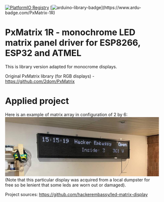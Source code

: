 [![PlatformIO Registry](https://badges.registry.platformio.org/packages/tort32/library/PxMatrix-1R.svg)](https://registry.platformio.org/libraries/tort32/PxMatrix-1R)
[![arduino-library-badge](https://www.ardu-badge.com/badge/PxMatrix-1R.svg?)](https://www.ardu-badge.com/PxMatrix-1R)

# PxMatrix 1R - monochrome LED matrix panel driver for ESP8266, ESP32 and ATMEL

This is library version adapted for monocrome displays.

Original PxMatrix library (for RGB displays) - https://github.com/2dom/PxMatrix

# Applied project
Here is an example of matrix array in configuration of 2 by 6:
![Matrix array](https://github.com/tort32/PxMatrix/blob/main/docs/example_photo_6x2_modules.jpg "Array of 2 by 6 display modules")
(Note that this particular display was acquired from a local dumpster for free so be lenient that some leds are worn out or damaged).

Project sources: https://github.com/hackerembassy/led-matrix-display
